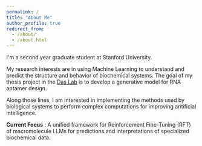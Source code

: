 ```yaml
---
permalink: /
title: "About Me"
author_profile: true
redirect_from: 
  - /about/
  - /about.html
---
```


I'm a second year graduate student at Stanford University. 

My research interests are in using Machine Learning to understand and predict the structure and behavior of biochemical systems. The goal of my thesis project in the [Das Lab](https://daslab.stanford.edu) is to develop a generative model for RNA aptamer design. 

Along those lines, I am interested in implementing the methods used by biological systems to perform complex computations for improving aritificial intelligence. 

**Current Focus** : A unified framework for Reinforcement Fine-Tuning (RFT) of macromolecule LLMs for predictions and interpretations of specialized biochemical data. 